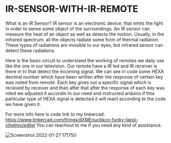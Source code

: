 # IR-SENSOR-WITH-IR-REMOTE

What is an IR Sensor?
IR sensor is an electronic device, that emits the light in order to sense some object of the surroundings. An IR sensor can measure the heat of an object as well as detects the motion. Usually, in the infrared spectrum, all the objects radiate some form of thermal radiation. These types of radiations are invisible to our eyes, but infrared sensor can detect these radiations.

Here is the basic circuit to understand the working of remotes we daily use like the one in our television. Our remote have a IR led and IR receiver is there in tv that detect the incoming signal. We can see in code some HEXA decimal number which have been written after the response of certain key was noted from remote. Each key gives out a specific signal which is recieved by receiver and than after that after the response of each key was nited we adjusted it accordin to our need and instructed arduino if thta particular type of HEXA signal is detected it will react according to the code we have given it.


For more info here is code link to my tinkercad: https://www.tinkercad.com/things/dXMEnucbkcn-funky-lappi-vihelmo/editel
You can reachout to me if you need any kind of assistance.

![Screenshot 2022-01-27 171750](https://user-images.githubusercontent.com/96690206/151353032-ec103a45-23f2-4f65-adce-35bc66ab4bd4.png)
